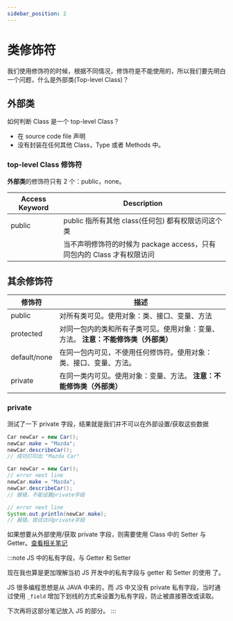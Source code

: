 ```yaml
---
sidebar_position: 2
---
```


# 类修饰符

我们使用修饰符的时候，根据不同情况，修饰符是不能使用的，所以我们要先明白一个问题，什么是外部类(Top-level Class)？

## 外部类

如何判断 Class 是一个 top-level Class？

- 在 source code file 声明
- 没有封装在任何其他 Class，Type 或者 Methods 中。

### top-level Class 修饰符

**外部类**的修饰符只有 2 个：public，none。

| Access Keyword | Description                                                            |
| -------------- | ---------------------------------------------------------------------- |
| public         | public 指所有其他 class(任何包) 都有权限访问这个类                     |
|                | 当不声明修饰符的时候为 package access，只有同包内的 Class 才有权限访问 |

## 其余修饰符

| 修饰符       | 描述                                                                                |
| ------------ | ----------------------------------------------------------------------------------- |
| public       | 对所有类可见。使用对象：类、接口、变量、方法                                        |
| protected    | 对同一包内的类和所有子类可见。使用对象：变量、方法。 **注意：不能修饰类（外部类）** |
| default/none | 在同一包内可见，不使用任何修饰符。使用对象：类、接口、变量、方法。                  |
| private      | 在同一类内可见。使用对象：变量、方法。 **注意：不能修饰类（外部类）**               |

### private

测试了一下 private 字段，结果就是我们并不可以在外部设置/获取这些数据

```java title="Car.java"
Car newCar = new Car();
newCar.make = "Mazda";
newCar.describeCar();
// 成功打印出 "Mazda Car"
```

```java title="TestClass.java"
Car newCar = new Car();
// error next line
newCar.make = "Mazda";
newCar.describeCar();
// 报错，不能设置private字段

// error next line
System.out.println(newCar.make);
// 报错，尝试访问private字段
```

如果想要从外部使用/获取 private 字段，则需要使用 Class 中的 Setter 与 Getter。[查看相关笔记](./setterAndGetter)

:::note JS 中的私有字段，与 Getter 和 Setter

现在我也算是更加理解当初 JS 开发中的私有字段与 getter 和 Setter 的使用 了。

JS 很多编程思想是从 JAVA 中来的，而 JS 中又没有 private 私有字段，当时通过使用 `_field` 增加下划线的方式来设置为私有字段，防止被直接篡改或读取。

下次再将这部分笔记放入 JS 的部分。
:::

